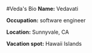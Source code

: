 #Veda's Bio
**Name:** Vedavati

**Occupation:** software engineer

**Location:** Sunnyvale, CA

**Vacation spot:** Hawaii Islands

